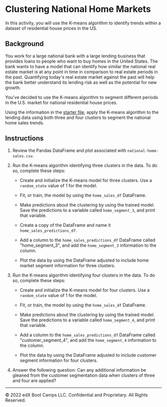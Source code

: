 # Clustering National Home Markets

In this activity, you will use the K-means algorithm to identify trends within a dataset of residential house prices in the US.

## Background

You work for a large national bank with a large lending business that provides loans to people who want to buy homes in the United States. The bank wants to have a model that can identify how similar the national real estate market is at any point in time  in comparison to real estate periods in the past. Quantifying today's real estate market against the past will help the bank better understand its lending risk as well as the potential for new growth.

You've decided to use the K-means algorithm to segment different periods in the U.S. market for national residential house prices.

Using the information in the [starter file](Unsolved/homebuying_eras.ipynb), apply the K-means algorithm to the lending data using both three and four clusters to segment the national home sales trends.

## Instructions

1. Review the Pandas DataFrame and plot associated with `national-home-sales.csv`.

2. Run the K-means algorithm identifying three clusters in the data. To do so, complete these steps: 

   - Create and initialize the K-means model for three clusters. Use a `random_state` value of 1 for the model.
   
   - Fit, or train, the model by using the `home_sales_df` DataFrame.
   
   - Make predictions about the clustering by using the trained model. Save the predictions to a variable called `home_segment_3`, and print that variable.
   
   - Create a copy of the DataFrame and name it `home_sales_predictions_df`.
   
   - Add a column to the `home_sales_predictions_df` DataFrame called "home_segment_3", and add the `home_segment_3` information to the column.
   
   - Plot the data by using the DataFrame adjusted to include home market segment information for three clusters.

3. Run the K-means algorithm identifying four clusters in the data. To do so, complete these steps:

   - Create and initialize the K-means model for four clusters. Use a `random_state` value of 1 for the model.
   
   - Fit, or train, the model by using the `home_sales_df` DataFrame.
   
   - Make predictions about the clustering by using the trained model. Save the predictions to a variable called `home_segment_4`, and print that variable.
   
   - Add a column to the `home_sales_predictions_df` DataFrame called "customer_segment_4", and add the `home_segment_4` information to the column.
   
   - Plot the data by using the DataFrame adjusted to include customer segment information for four clusters.

4. Answer the following question: Can any additional information be gleaned from the customer segmentation data when clusters of three and four are applied?

---

© 2022 edX Boot Camps LLC. Confidential and Proprietary. All Rights Reserved.